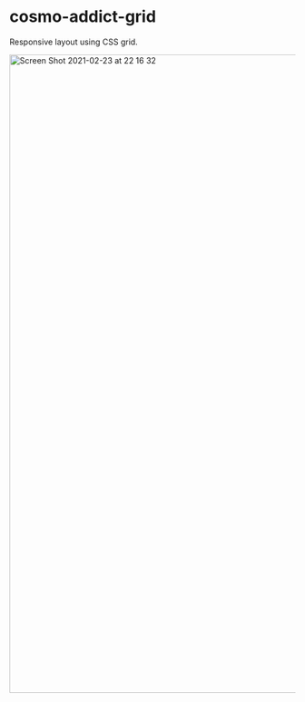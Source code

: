 # cosmo-addict-grid

Responsive layout using CSS grid. 

<img width="1126" alt="Screen Shot 2021-02-23 at 22 16 32" src="https://user-images.githubusercontent.com/12809027/108888418-e3579480-7624-11eb-8b78-3c1e3d808a19.png">



